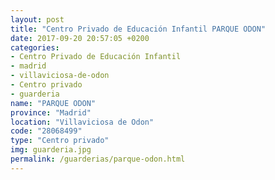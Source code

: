 ```yaml
---
layout: post
title: "Centro Privado de Educación Infantil PARQUE ODON"
date: 2017-09-20 20:57:05 +0200
categories:
- Centro Privado de Educación Infantil
- madrid
- villaviciosa-de-odon
- Centro privado
- guarderia
name: "PARQUE ODON"
province: "Madrid"
location: "Villaviciosa de Odon"
code: "28068499"
type: "Centro privado"
img: guarderia.jpg
permalink: /guarderias/parque-odon.html
---
```


